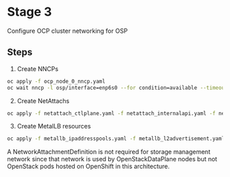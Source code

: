 # Stage 3

Configure OCP cluster networking for OSP

## Steps

1. Create NNCPs
```bash
oc apply -f ocp_node_0_nncp.yaml
oc wait nncp -l osp/interface=enp6s0 --for condition=available --timeout=300s
```
2. Create NetAttachs
```bash
oc apply -f netattach_ctlplane.yaml -f netattach_internalapi.yaml -f netattach_storage.yaml -f netattach_tenant.yaml
```
3. Create MetalLB resources

```bash
oc apply -f metallb_ipaddresspools.yaml -f metallb_l2advertisement.yaml
```

A NetworkAttachmentDefinition is not required for storage management
network since that network is used by OpenStackDataPlane nodes but not
OpenStack pods hosted on OpenShift in this architecture.
